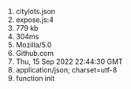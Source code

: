 1. citylots.json
2. expose.js:4
3. 779 kb
4. 304ms
5. Mozilla/5.0
6. Github.com
7. Thu, 15 Sep 2022 22:44:30 GMT
8. application/json; charset=utf-8
9. function init
